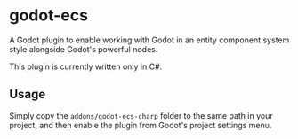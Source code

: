 # godot-ecs
A Godot plugin to enable working with Godot in an entity component system style alongside Godot's powerful nodes.

This plugin is currently written only in C#.

## Usage
Simply copy the `addons/godot-ecs-charp` folder to the same path in your project, and then enable the plugin from Godot's project settings menu.

